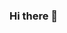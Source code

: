 ### Hi there 👋

<!--
**rikeprado/rikeprado** is a ✨ _special_ ✨ repository because its `README.md` (this file) appears on your GitHub profile.
![Aryclenio GitHub Stats](https://github-readme-stats.vercel.app/api?username=aryclenio&show_icons=true)

## Olá, Rike na área!

Here are some ideas to get you started:

- 🔭 I’m currently working on ...
- 🌱 I’m currently learning ...
- 👯 I’m looking to collaborate on ...
- 🤔 I’m looking for help with ...
- 💬 Ask me about ...
- 📫 How to reach me: ...
- 😄 Pronouns: ...
- ⚡ Fun fact: ...
-->
